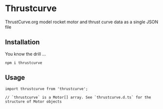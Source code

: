 # Thrustcurve

ThrustCurve.org model rocket motor and thrust curve data as a single JSON file

## Installation

You know the drill ...

```
npm i thrustcurve
```

## Usage

```
import thrustcurve from 'thrustcurve';

// `thrustcurve` is a Motor[] array. See `thrustcurve.d.ts` for the structure of Motor objects
```
